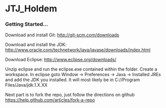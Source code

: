 JTJ_Holdem
==========

### Getting Started... ###

Download and install Git: http://git-scm.com/downloads

Download and install the JDK: http://www.oracle.com/technetwork/java/javase/downloads/index.html

Download Eclipse: http://www.eclipse.org/downloads/

Unzip eclipse and run the eclipse.exe contained within the folder.
Create a workspace.
In eclipse goto Window -> Preferences -> Java -> Installed JREs and add the JDK you installed.
It will most likely be in C://Program Files/Java/jdk.1.X.XX

Next part is to fork the repo, just follow the directions on github https://help.github.com/articles/fork-a-repo


